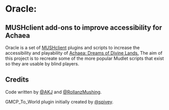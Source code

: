 # Oracle:
## MUSHclient add-ons to improve accessibility for Achaea

Oracle is a set of [MUSHclient](https://www.mushclient.com/) plugins and scripts to increase the accessibility and playability of [Achaea: Dreams of Divine Lands.](https://achaea.com/) The aim of this project is to recreate some of the more popular Mudlet scripts that exist so they are usable by blind players.

## Credits
Code written by [@AKJ](https://github.com/akj) and [@RollanzMushing](https://github.com/rollanzmushing).

GMCP_To_World plugin initially created by [@spivey](https://github.com/tspivey).

